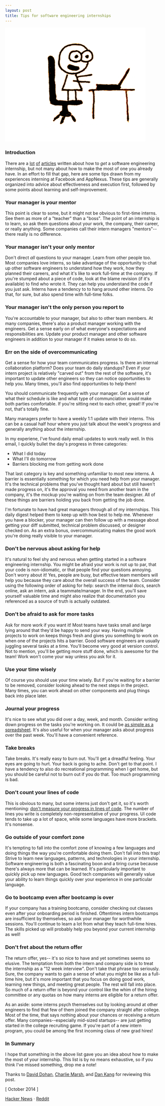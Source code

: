 ```yaml
---
layout: post
title: Tips for software engineering internships
---
```


![](/static/tips-for-internships/cartoon.png)

### Introduction

There are a [lot](http://alexeymk.com/a-brief-guide-to-tech-internships/) [of](http://programmers.stackexchange.com/questions/46685/tips-for-a-first-year-cs-student-looking-for-a-summer-internship-to-gain-experie) [articles](http://www.quora.com/What-is-the-best-advice-for-an-engineering-internship-interview-at-Google-or-Facebook) written about how to _get_ a software engineering internship, but not many about how to make the most of one you already have. In an effort to fill that gap, here are some tips drawn from my experiences interning at Facebook and AppNexus. These tips are generally organized into advice about effectiveness and execution first, followed by some points about learning and self-improvement.

### Your manager is your mentor

This point is clear to some, but it might not be obvious to first-time interns. See them as more of a "teacher" than a "boss". The point of an internship is to learn, so ask them questions about your work, the company, their career, or really anything. Some companies call their intern managers "mentors"-- there really is no difference.

### Your manager isn't your only mentor

Don't direct *all* questions to your manager. Learn from other people too. Most companies love interns, so take advantage of the opportunity to chat up other software engineers to understand how they work, how they planned their careers, and what it's like to work full-time at the company. If you're stumped about a piece of code, look at the blame revision (if it's available) to find who wrote it. They can help you understand the code if you just ask. Interns have a tendency to to hang around other interns. Do that, for sure, but also spend time with full-time folks.

### Your manager isn't the only person you report to

You're accountable to your manager, but also to other team members. At many companies, there's also a product manager working with the engineers. Get a sense early on of what everyone's expectations and responsibilities are. Update your product manager and other software engineers in addition to your manager if it makes sense to do so.

### Err on the side of overcommunicating

Get a sense for how your team communicates progress. Is there an internal collaboration platform? Does your team do daily standups? Even if your intern project is relatively "carved out" from the rest of the software, it's important to update other engineers so they can notice opportunities to help you. Many times, you'll also find opportunities to help them!

You should communicate frequently with your manager. Get a sense of what their schedule is like and what type of communciation would make both parties comfortable. If you're sitting next to each other, great! If you're not, that's totally fine.

Many managers prefer to have a weekly 1:1 update with their interns. This can be a casual half hour where you just talk about the week's progress and generally anything about the internship.

In my experiene, I've found daily email updates to work really well. In this email, I quickly bullet the day's progress in three categories:

- What I did today
- What I'll do tomorrow
- Barriers blocking me from getting work done

That last category is key and something unfamiliar to most new interns. A barrier is essentially something for which you need help from your manager. It's the technical problems that you've thought hard about but still haven't made progress on, it's the approval you need from another team in the company, it's the mockup you're waiting on from the team designer. All of these things are barriers holding you back from getting the job done.

I'm fortunate to have had great managers through all of my internships. This daily digest helped them to keep up with how best to help me. Whenever you have a blocker, your manager can then follow up with a message about getting your diff submitted, technical problem discussed, or designer checked on. As an extra bonus, overcommunicating makes the good work you're doing really visible to your manager.

### Don't be nervous about asking for help

It's natural to feel shy and nervous when getting started in a software engineering internship. You might be afraid your work is not up to par, that your code is non-idiomatic, or that people find your questions annoying. Don't worry about it! Yes, people are busy, but effective team members will help you because they care about the overall success of the team. Consider using the following order of asking for help: search the internal docs, search online, ask an intern, ask a teammate/manager. In the end, you'll save yourself valuable time and might also realize that documentation you referenced as a source of truth is actually outdated.

### Don't be afraid to ask for more tasks

Ask for more work if you want it! Most teams have tasks small and large lying around that they'd be happy to send your way. Having multiple projects to work on keeps things fresh and gives you something to work on when one of the projects hits a barrier. Good software engineers are usually juggling several tasks at a time. You'll become very good at version control. Not to mention, you'll be getting more stuff done, which is awesome for the team! Work won't come your way unless you ask for it.

### Use your time wisely

Of course you should use your time wisely. But if you're waiting for a barrier to be removed, consider looking ahead to the next steps in the project. Many times, you can work ahead on other components and plug things back into place later.

### Journal your progress

It's nice to see what you did over a day, week, and month. Consider writing down progress on the tasks you're working on. It could be [as simple as a spreadsheet](/2013/09/01/organize-projects/). It's also useful for when your manager asks about progress over the past week. You'll have a convenient reference.

### Take breaks

Take breaks. It's really easy to burn out. You'll get a dreadful feeling. Your eyes are going to hurt. Your back is going to ache. Don't get to that point. I have a tendency to also do recreational programming when I get home, but you should be careful not to burn out if you do that. Too much programming is bad.

### Don't count your lines of code

This is obvious to many, but some interns just don't get it, so it's worth mentioning: [don't measure your progress in lines of code](http://www.folklore.org/StoryView.py?story=Negative_2000_Lines_Of_Code.txt). The number of lines you write is completely non-representative of your progress. UI code tends to take up a lot of space, while some languages have more brackets. It's nonsense.

### Go outside of your comfort zone

It's tempting to fall into the comfort zone of knowing a few languages and doing things the way you're comfortable doing them. Don't fall into this trap! Strive to learn new languages, patterns, and technologies in your internship. Software engineering is both a fascinating boon and a tiring curse because there's always more that can be learned. It's particularly important to quickly pick up new languages. Good tech companies will generally value your ability to learn things quickly over your experience in one particular language.

### Go to bootcamp even after bootcamp is over

If your company has a training bootcamp, consider checking out classes even after your onboarding period is finished. Oftentimes intern bootcamps are insufficient by themselves, so ask your manager for worthwhile sessions. You'll continue to learn a lot from what they teach full-time hires. The skills picked up will probably help you beyond your current internship as well!

### Don't fret about the return offer

The return offer, yes-- it's so nice to have and yet sometimes seems so elusive. The temptation from both the intern and company side is to treat the internship as a "12 week interview". Don't take that phrase too seriously. Sure, the company wants to gain a sense of what you might be like as a full-time hire, but it's more important that you focus on doing good work, learning new things, and meeting great people. The rest will fall into place. So much of a return offer is beyond your control like the whim of the hiring committee or any quotas on how many interns are eligible for a return offer.

As an aside: some interns psych themselves out by looking around at other engineers to find that few of them joined the company straight after college. Most of the time, that says nothing about your chances or receiving a return offer. Many companies--especially mid-sized startups-- are just getting started in the college recruiting game. If you're part of a new intern program, you could be among the first incoming class of new grad hires!

### In Summary

I hope that something in the above list gave you an idea about how to make the most of your internship. This list is by no means exhaustive, so if you think I've missed something, drop me a note!

Thanks to [David Dohan](http://ddohan.com/), [Charlie Marsh](http://www.princeton.edu/~crmarsh/), and [Dan Kang](http://dskang.com/) for reviewing this post.

[ October 2014 ]

[Hacker News](https://news.ycombinator.com/item?id=8603341)
&sdot;
[Reddit](http://www.reddit.com/r/programming/comments/2m7fqe/tips_for_software_engineering_internships/)
